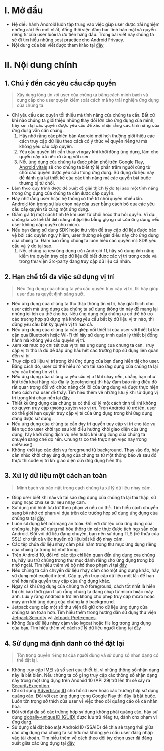 # I. Mở đầu
* Hệ điều hành Android luôn tập trung vào việc giúp user được trải nghiệm những cải tiến mới nhất, đồng thời việc đảm bảo tính bảo mật và quyền riêng tư của user luôn là ưu tiên hàng đầu. Trong bài viết này chúng ta sẽ đi tìm hiểu những best practice cho Android Privacy.
* Nội dung của bài viết được tham khảo tại [đây](https://developer.android.com/privacy/best-practices)
# II. Nội dung chính
## 1. Chú ý đến các yêu cầu cấp quyền
> Xây dựng lòng tin với user của chúng ta bằng cách minh bạch và cung cấp cho user quyền kiểm soát cách mà họ trải nghiệm ứng dụng của chúng ta.
* Chỉ yêu cầu các quyền tối thiểu mà tính năng của chúng ta cần. Bất cứ khi nào chúng ta giới thiệu những thay đổi lớn cho ứng dụng của mình, hãy xem lại các quyền được yêu cầu để xác nhận rằng các tính năng của ứng dụng vẫn cần chúng.
    1. Hãy nhớ rằng các phiên bản Android mới hơn thường giới thiệu các cách truy cập dữ liệu theo cách có ý thức về quyền riêng tư mà không yêu cầu cấp quyền.
    2. Yêu cầu quyền khi cần thay vì ngay khi khởi động ứng dụng, làm cho quyền này trở nên rõ ràng với user.
    3. Nếu ứng dụng của chúng ta được phân phối trên Google Play, [Android vitals]( https://developer.android.com/topic/performance/vitals/permissions#use_android_vitals_to_gauge_user_perceptions) sẽ cho chúng ta biết tỷ lệ phần trăm người dùng từ chối các quyền được yêu cầu trong ứng dụng. Sử dụng dữ liệu này để đánh giá lại thiết kế của các tính năng mà các quyền bắt buộc thường bị từ chối.
* Làm theo quy trình được đề xuất để giải thích lý do tại sao một tính năng trong ứng dụng của chúng ta cần được cấp quyền.
* Hãy nhớ rằng user hoặc hệ thống có thể từ chối quyền nhiều lần. Android tôn trọng sự lựa chọn này của user bằng cách bỏ qua các yêu cầu cấp quyền từ cùng một ứng dụng.
* Giảm giá trị một cách tinh tế khi user từ chối hoặc thu hồi quyền. Ví dụ: chúng ta có thể tắt tính năng nhập liệu bằng giọng nói của ứng dụng nếu user không cấp quyền cho micro.
* Nếu bạn đang sử dụng SDK hoặc thư viện để truy cập dữ liệu được bảo vệ bởi các quyền nguy hiểm, user thường sẽ gán điều này cho ứng dụng của chúng ta. Đảm bảo rằng chúng ta luôn hiểu các quyền mà SDK yêu cầu và lý do tại sao.
    1. Nếu chúng ta test ứng dụng trên Android 11, hãy sử dụng tính năng kiểm tra quyền truy cập dữ liệu để biết được các vị trí trong code và trong thư viện 3rd-party đang truy cập dữ liệu cá nhân.
## 2. Hạn chế tối đa việc sử dụng vị trí
> Nếu ứng dụng của chúng ta yêu cầu quyền truy cập vị trí, thì hãy giúp user đưa ra quyết định sáng suốt.
* Nếu ứng dụng của chúng ta thu thập thông tin vị trí, hãy giải thích cho user cách mà ứng dụng của chúng ta sử dụng thông tin này để mang lại những lợi ích cụ thể cho họ. Nếu ứng dụng của chúng ta có thể hỗ trợ các trường hợp sử dụng mà không yêu cầu bất kỳ dữ liệu vị trí nào, thì đừng yêu cầu bất kỳ quyền vị trí nào cả.
* Nếu ứng dụng của chúng ta cần ghép nối thiết bị của user với thiết bị lân cận qua Bluetooth hoặc Wi-Fi thì hãy sử dụng trình quản lý thiết bị đồng hành mà không yêu cầu quyền vị trí.
* Xem xét mức độ chi tiết của vị trí mà ứng dụng của chúng ta cần. Truy cập vị trí thô là đủ để đáp ứng hầu hết các trường hợp sử dụng liên quan đến vị trí.
* Truy cập dữ liệu vị trí trong khi ứng dụng của bạn đang hiển thị cho user. Bằng cách đó, user có thể hiểu rõ hơn tại sao ứng dụng của chúng ta lại yêu cầu thông tin vị trí.
* Nếu ứng dụng của chúng ta yêu cầu vị trí khi chạy nền, chẳng hạn như khi triển khai hàng rào địa lý (geofencing) thì hãy đảm bảo rằng điều đó rất quan trọng đối với chức năng cốt lõi của ứng dụng và được thực hiện theo cách mà user dễ thấy. Tìm hiểu thêm về những lưu ý khi sử dụng vị trí trong khi chạy nền tại [đây]( https://developer.android.com/training/location/background)
* Thiết kế ứng dụng của chúng ta có thể xử lý một cách tinh tế khi không có quyền truy cập thường xuyên vào vị trí. Trên Android 10 trở lên, user có thể giới hạn quyền truy cập vị trí của ứng dụng trong khi ứng dụng đang được sử dụng.
* Nếu ứng dụng của chúng ta cần duy trì quyền truy cập vị trí cho tác vụ liên tục do user khởi tạo sau khi điều hướng khỏi giao diện của ứng dụng, hãy khởi động dịch vụ nền trước khi ứng dụng của chúng ta chuyển sang chế độ nền. Chúng ta có thể thực hiện việc này trong onPause().
 * Không khởi tạo các dịch vụ foreground từ background. Thay vào đó, hãy cân nhắc khởi chạy ứng dụng của chúng ta từ một thông báo và sau đó thực thi code vị trí khi giao diện của ứng dụng hiển thị.
## 3. Xử lý dữ liệu một cách an toàn
> Minh bạch và bảo mật trong cách chúng ta xử lý dữ liệu nhạy cảm.
* Giúp user biết khi nào và tại sao ứng dụng của chúng ta lại thu thập, sử dụng hoặc chia sẻ dữ liệu nhạy cảm.
* Sử dụng mô hình lưu trữ theo phạm vi nếu có thể. Tìm hiểu cách chuyển sang bộ nhớ có phạm vi dựa trên các trường hợp sử dụng ứng dụng của chúng ta tại [đây]( https://developer.android.com/training/data-storage/use-cases)
* Luôn sử dụng kết nối mạng an toàn. Đối với dữ liệu của ứng dụng của chúng ta, hãy sử dụng mã hóa thông tin xác thực được tích hợp sẵn của Android. Đối với dữ liệu đang chuyển, bạn nên sử dụng TLS (kế thừa của SSL) cho tất cả việc truyền dữ liệu bất kể độ nhạy cảm.
* Các tệp chứa dữ liệu nhạy cảm phải nằm trong thư mục ứng dụng riêng của chúng ta trong bộ nhớ trong.
* Trên Android 10, đối với các tệp chỉ liên quan đến ứng dụng của chúng ta, hãy lưu trữ chúng trong thư mục dành riêng cho ứng dụng trong bộ nhớ ngoài. Tìm hiểu thêm về bộ nhớ theo phạm vi tại [đây]( https://developer.android.com/training/data-storage#scoped-storage)
* Nếu chúng ta cần chuyển dữ liệu nhạy cảm cho một ứng dụng khác, hãy sử dụng một explicit intent. Cấp quyền truy cập dữ liệu một lần để hạn chế hơn nữa quyền truy cập của ứng dụng khác.
* Ngay cả khi ứng dụng của chúng ta ở foreground, cách tốt nhất là hiển thị chỉ báo thời gian thực rằng chúng ta đang chụp từ micro hoặc máy ảnh. Lưu ý rằng Android 9 trở lên không cho phép truy cập micro hoặc máy ảnh khi ứng dụng của chúng ta ở background.
* Jetpack cung cấp một số thư viện để giữ cho dữ liệu ứng dụng của chúng ta an toàn hơn. Tìm hiểu thêm trong hướng dẫn sử dụng thư viện [Jetpack Security]( https://developer.android.com/topic/security/data) và [Jetpack Preferences]( https://developer.android.com/guide/topics/ui/settings/use-saved-values).
* Không đưa dữ liệu nhạy cảm vào logcat hoặc file log trong ứng dụng của bạn. Tìm hiểu thêm về cách xử lý dữ liệu người dùng tại [đây]( https://developer.android.com/training/articles/security-tips#UserData)
## 4. Sử dụng mã định danh có thể đặt lại
> Tôn trọng quyền riêng tư của người dùng và sử dụng số nhận dạng có thể đặt lại.
* Không truy cập IMEI và số seri của thiết bị, vì những thông số nhận dạng này là bất biến. Nếu chúng ta cố gắng truy cập các thông số nhận dạng này trong một ứng dụng trên Android 10 (API 29) trở lên thì sẽ xảy ra [SecurityException](https://developer.android.com/reference/java/lang/SecurityException).
* Chỉ sử dụng [Advertising ID]( https://developer.android.com/training/articles/user-data-ids#advertising-ids) cho hồ sơ user hoặc các trường hợp sử dụng quảng cáo. Đối với các ứng dụng trong Google Play thì đây là bắt buộc. Luôn tôn trọng sở thích của user về việc theo dõi quảng cáo để cá nhân hóa.
* Đối với đại đa số các trường hợp sử dụng không phải quảng cáo, hãy sử dụng [globally-unique ID (GUID)](https://developer.android.com/training/articles/user-data-ids#signed-out-anon-user-analytics) được lưu trữ riêng tư, dành cho phạm vi ứng dụng.
* Sử dụng cài đặt bảo mật Android ID (SSAID) để chia sẻ trạng thái giữa các ứng dụng mà chúng ta sở hữu mà không yêu cầu user đăng nhập vào tài khoản. Tìm hiểu thêm về cách theo dõi tùy chọn user đã đăng xuất giữa các ứng dụng tại [đây]( https://developer.android.com/training/articles/user-data-ids#signed-out-user-prefs-between-apps)